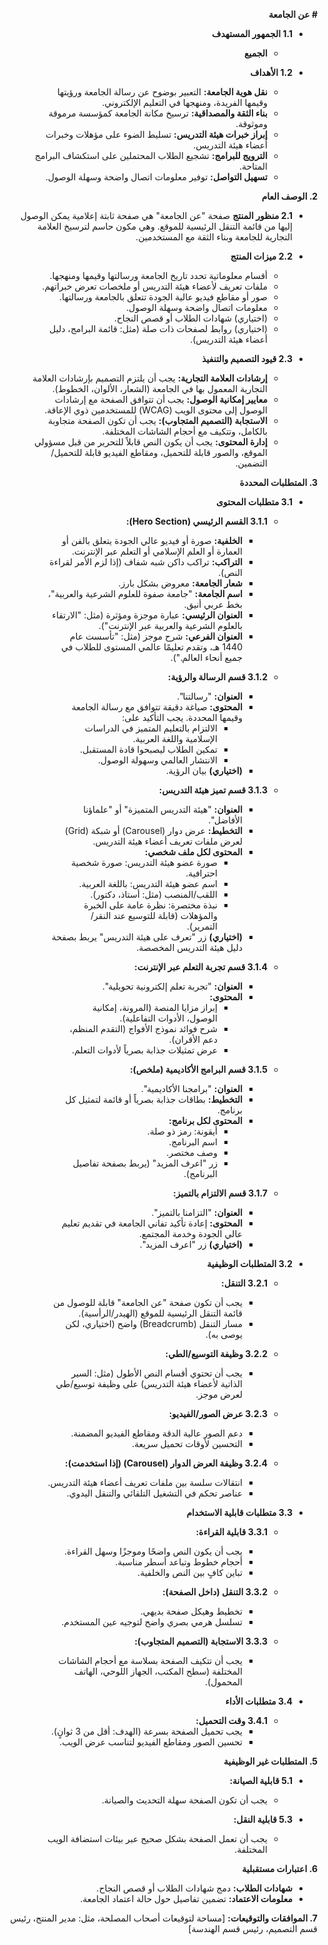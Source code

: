 <div dir="rtl">

**# عن الجامعة**

*   **1.1 الجمهور المستهدف**
    *   **الجميع**

*   **1.2 الأهداف**
    *   **نقل هوية الجامعة:** التعبير بوضوح عن رسالة الجامعة ورؤيتها وقيمها الفريدة، ومنهجها في التعليم الإلكتروني.
    *   **بناء الثقة والمصداقية:** ترسيخ مكانة الجامعة كمؤسسة مرموقة وموثوقة.
    *   **إبراز خبرات هيئة التدريس:** تسليط الضوء على مؤهلات وخبرات أعضاء هيئة التدريس.
    *   **الترويج للبرامج:** تشجيع الطلاب المحتملين على استكشاف البرامج المتاحة.
    *   **تسهيل التواصل:** توفير معلومات اتصال واضحة وسهلة الوصول.

**2. الوصف العام**

*   **2.1 منظور المنتج**
    صفحة "عن الجامعة" هي صفحة ثابتة إعلامية يمكن الوصول إليها من قائمة التنقل الرئيسية للموقع. وهي مكون حاسم لترسيخ العلامة التجارية للجامعة وبناء الثقة مع المستخدمين.

*   **2.2 ميزات المنتج**
    *   أقسام معلوماتية تحدد تاريخ الجامعة ورسالتها وقيمها ومنهجها.
    *   ملفات تعريف لأعضاء هيئة التدريس أو ملخصات تعرض خبراتهم.
    *   صور أو مقاطع فيديو عالية الجودة تتعلق بالجامعة ورسالتها.
    *   معلومات اتصال واضحة وسهلة الوصول.
    *   (اختياري) شهادات الطلاب أو قصص النجاح.
    *   (اختياري) روابط لصفحات ذات صلة (مثل: قائمة البرامج، دليل أعضاء هيئة التدريس).

*   **2.3 قيود التصميم والتنفيذ**
    *   **إرشادات العلامة التجارية:** يجب أن يلتزم التصميم بإرشادات العلامة التجارية المعمول بها في الجامعة (الشعار، الألوان، الخطوط).
    *   **معايير إمكانية الوصول:** يجب أن تتوافق الصفحة مع إرشادات الوصول إلى محتوى الويب (WCAG) للمستخدمين ذوي الإعاقة.
    *   **الاستجابة (التصميم المتجاوب):** يجب أن تكون الصفحة متجاوبة بالكامل، وتتكيف مع أحجام الشاشات المختلفة.
    *   **إدارة المحتوى:** يجب أن يكون النص قابلاً للتحرير من قبل مسؤولي الموقع، والصور قابلة للتحميل، ومقاطع الفيديو قابلة للتحميل/التضمين.

**3. المتطلبات المحددة**

*   **3.1 متطلبات المحتوى**

    *   **3.1.1 القسم الرئيسي (Hero Section):**
        *   **الخلفية:** صورة أو فيديو عالي الجودة يتعلق بالفن أو العمارة أو العلم الإسلامي أو التعلم عبر الإنترنت.
        *   **التراكب:** تراكب داكن شبه شفاف (إذا لزم الأمر لقراءة النص).
        *   **شعار الجامعة:** معروض بشكل بارز.
        *   **اسم الجامعة:** "جامعة صفوة للعلوم الشرعية والعربية"، بخط عربي أنيق.
        *   **العنوان الرئيسي:** عبارة موجزة ومؤثرة (مثل: "الارتقاء بالعلوم الشرعية والعربية عبر الإنترنت").
        *   **العنوان الفرعي:** شرح موجز (مثل: "تأسست عام 1440 هـ، وتقدم تعليمًا عالمي المستوى للطلاب في جميع أنحاء العالم.").

    *   **3.1.2 قسم الرسالة والرؤية:**
        *   **العنوان:** "رسالتنا".
        *   **المحتوى:** صياغة دقيقة تتوافق مع رسالة الجامعة وقيمها المحددة. يجب التأكيد على:
            *   الالتزام بالتعليم المتميز في الدراسات الإسلامية واللغة العربية.
            *   تمكين الطلاب ليصبحوا قادة المستقبل.
            *   الانتشار العالمي وسهولة الوصول.
        *   **(اختياري)** بيان الرؤية.

    *   **3.1.3 قسم تميز هيئة التدريس:**
        *   **العنوان:** "هيئة التدريس المتميزة" أو "علماؤنا الأفاضل".
        *   **التخطيط:** عرض دوار (Carousel) أو شبكة (Grid) لعرض ملفات تعريف أعضاء هيئة التدريس.
        *   **المحتوى لكل ملف شخصي:**
            *   صورة عضو هيئة التدريس: صورة شخصية احترافية.
            *   اسم عضو هيئة التدريس: باللغة العربية.
            *   اللقب/المنصب (مثل: أستاذ، دكتور).
            *   نبذة مختصرة: نظرة عامة على الخبرة والمؤهلات (قابلة للتوسيع عند النقر/التمرير).
        *   **(اختياري)** زر "تعرف على هيئة التدريس" يربط بصفحة دليل هيئة التدريس المخصصة.

    *   **3.1.4 قسم تجربة التعلم عبر الإنترنت:**
        *   **العنوان:** "تجربة تعلم إلكترونية تحويلية".
        *   **المحتوى:**
            *   إبراز مزايا المنصة (المرونة، إمكانية الوصول، الأدوات التفاعلية).
            *   شرح فوائد نموذج الأفواج (التقدم المنظم، دعم الأقران).
            *   عرض تمثيلات جذابة بصرياً لأدوات التعلم.

    *   **3.1.5 قسم البرامج الأكاديمية (ملخص):**
        *   **العنوان:** "برامجنا الأكاديمية".
        *   **التخطيط:** بطاقات جذابة بصرياً أو قائمة لتمثيل كل برنامج.
        *   **المحتوى لكل برنامج:**
            *   أيقونة: رمز ذو صلة.
            *   اسم البرنامج.
            *   وصف مختصر.
            *   زر "اعرف المزيد" (يربط بصفحة تفاصيل البرنامج).

    *   **3.1.7 قسم الالتزام بالتميز:**
        *   **العنوان:** "التزامنا بالتميز".
        *   **المحتوى:** إعادة تأكيد تفاني الجامعة في تقديم تعليم عالي الجودة وخدمة المجتمع.
        *   **(اختياري)** زر "اعرف المزيد".

*   **3.2 المتطلبات الوظيفية**

    *   **3.2.1 التنقل:**
        *   يجب أن تكون صفحة "عن الجامعة" قابلة للوصول من قائمة التنقل الرئيسية للموقع (الهيدر/الرأسية).
        *   مسار التنقل (Breadcrumb) واضح (اختياري، لكن يوصى به).

    *   **3.2.2 وظيفة التوسيع/الطي:**
        *   يجب أن تحتوي أقسام النص الأطول (مثل: السير الذاتية لأعضاء هيئة التدريس) على وظيفة توسيع/طي لعرض موجز.

    *   **3.2.3 عرض الصور/الفيديو:**
        *   دعم الصور عالية الدقة ومقاطع الفيديو المضمنة.
        *   التحسين لأوقات تحميل سريعة.

    *   **3.2.4 وظيفة العرض الدوار (Carousel) (إذا استخدمت):**
        *   انتقالات سلسة بين ملفات تعريف أعضاء هيئة التدريس.
        *   عناصر تحكم في التشغيل التلقائي والتنقل اليدوي.

*   **3.3 متطلبات قابلية الاستخدام**

    *   **3.3.1 قابلية القراءة:**
        *   يجب أن يكون النص واضحًا وموجزًا وسهل القراءة.
        *   أحجام خطوط وتباعد أسطر مناسبة.
        *   تباين كافٍ بين النص والخلفية.

    *   **3.3.2 التنقل (داخل الصفحة):**
        *   تخطيط وهيكل صفحة بديهي.
        *   تسلسل هرمي بصري واضح لتوجيه عين المستخدم.

    *   **3.3.3 الاستجابة (التصميم المتجاوب):**
        *   يجب أن تتكيف الصفحة بسلاسة مع أحجام الشاشات المختلفة (سطح المكتب، الجهاز اللوحي، الهاتف المحمول).

*   **3.4 متطلبات الأداء**

    *   **3.4.1 وقت التحميل:**
        *   يجب تحميل الصفحة بسرعة (الهدف: أقل من 3 ثوانٍ).
        *   تحسين الصور ومقاطع الفيديو لتناسب عرض الويب.

**5. المتطلبات غير الوظيفية**

*   **5.1 قابلية الصيانة:**
    *   يجب أن تكون الصفحة سهلة التحديث والصيانة.

*   **5.3 قابلية النقل:**
    *   يجب أن تعمل الصفحة بشكل صحيح عبر بيئات استضافة الويب المختلفة.

**6. اعتبارات مستقبلية**

*   **شهادات الطلاب:** دمج شهادات الطلاب أو قصص النجاح.
*   **معلومات الاعتماد:** تضمين تفاصيل حول حالة اعتماد الجامعة.

**7. الموافقات والتوقيعات:**
[مساحة لتوقيعات أصحاب المصلحة، مثل: مدير المنتج، رئيس قسم التصميم، رئيس قسم الهندسة]

</div>